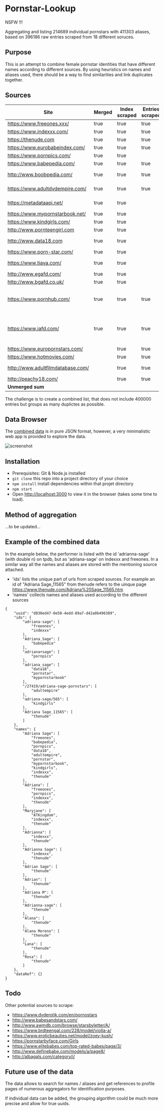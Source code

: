 # Pornstar-Lookup

NSFW !!!

Aggregating and listing 214689 individual pornstars with 411303 aliases, based on 396186 raw entries scraped from 18 different soruces.

## Purpose
This is an attempt to combine female pornstar identities that have different names according to different sources. By using heuristics on names and aliases used, there should be a way to find similarities and link duplicates together.

## Sources 

| Site 						| Merged | Index scraped | Entries scraped | Entries | Names / Aliases | Bio / Data | X-References | Remark |
| ---- 								| ---- 	| ---- 	| ---- 	| -------:	| --------:	| ---- 	| ---- 	| ---- 	|
|https://www.freeones.xxx/ 			| true 	| true 	| true	| 50,315 	| 77,919 	| true 	|  		|		|
|https://www.indexxx.com/ 			| true 	| true 	| true	| 51,525 	| 85085 	| 	 	| true 	|		|
|https://thenude.com 				| true 	| true 	| true 	| 39,060 	| 96,193 	| true 	| true 	|		|
|https://www.eurobabeindex.com/ 	| true 	| true 	| true 	| 5,118 	| 25,318 	|  		| true 	| 		|
|https://www.pornpics.com/ 			| true 	| true 	|    	| 18,950 	| 37,469 	| 		|		|		|
|https://www.babepedia.com/ 		| true 	| true 	| true	| 29,952	| 59,331	| true	| true  | 		|
|http://www.boobpedia.com/ 			| true 	| true 	| true	| 10,851 	| 29,333	| true	| true	| pornstars only|
|https://www.adultdvdempire.com/	| true 	| true 	| true	| 11,282	| 19,242	| true	|		| female only	|
|https://metadataapi.net/			| true 	| true 	|    	| 18,981	| 18,981	|		|		| female only |
|https://www.mypornstarbook.net/	| true 	| true 	|    	| 3,687		| 3,687		|		|		|		|
|https://www.kindgirls.com/			| true 	| true 	|    	| 1,441		| 1,441		|		|		|		|
|http://www.pornteengirl.com		| true 	| true 	|    	| 5,574		| 5,574		|		|		|		|
|http://www.data18.com 				| true 	| true 	|    	| 12,438	| 12,438	|		|		| female only |
|https://www.porn-star.com/			| true 	| true 	|    	| 8,627		| 8,627		|		|		|		|
|https://www.tiava.com/ 			| true 	| true 	|    	| 13,947	| 13,947	|		|		| female only |
|http://www.egafd.com/				| true 	| true 	|    	| 13,780 	| 34,063	|		|		|		|
|http://www.bgafd.co.uk/ 			| true 	| true 	|    	| 2,733 	| 6,661		|		|		|		| 
|https://www.pornhub.com/			| true 	| true 	| true	| 14,841	| 36,407	| true	| 		| female only, pornstars only |
|https://www.iafd.com/ 				| true 	| true 	| true	| 83,326	| 144,425	| true	| 		| female only with debut from 1990 on |
|https://www.europornstars.com/ 	| 		| true 	| true	| 5,549		| 11,602	| true	|		|		|
|https://www.hotmovies.com/ 		| 	 	| true 	| true	| 19,979 	| 28,315	| true	|		|		|
|http://www.adultfilmdatabase.com/ 	|	 	| true 	| true	| 7,800		| 25,906	| true	| hardly| female only |
|http://peachy18.com/ 				| 		| true 	| true	| 42,671	| 45,527	| 		| true	| 		|
| **Unmerged sum**					|		|		|		| **472,427** | **827,491** |	|		|		|


The challenge is to create a combined list, that does not include 400000 entries but groups as many duplictes as possible.

## Data Browser
The [combined data](/src/data/Pornstars.combined.json) is in pure JSON format, however, a very minimalistic web app is provided to explore the data.

![screenshot](/public/screenshot.jpg)

## Installation
- Prerequisites: Git & Node.js installed
- `git clone` this repo into a project directory of your choice
- `npm install` install dependencies within that projet directory
- `npm start`
- Open [http://localhost:3000](http://localhost:3000) to view it in the browser (takes some time to load).

## Method of aggregation
...to be updated...

## Example of the combined data
In the example below, the performer is listed with the id 'adrianna-sage' (with double n) on tpdb, but as 'adriana-sage' on indexxx and freeones. In a similar way all the names and aliases are stored with the mentioning source attached. 

- 'ids' lists the unique part of urls from scraped sources. For example an id of "Adriana Sage_11565" from thenude refers to the uinque page https://www.thenude.com/Adriana%20Sage_11565.htm
- 'names' collects names and aliases used according to the different sources

```
{
	"uuid": "d830ed47-0e58-4edd-89a7-d42a0b496389",
	"ids": {
		"adriana-sage": [
			"freeones",
			"indexxx"
		],
		"Adriana_Sage": [
			"babepedia"
		],
		"adriana+sage": [
			"pornpics"
		],
		"adriana_sage": [
			"data18",
			"pornstar",
			"mypornstarbook"
		],
		"/27419/adriana-sage-pornstars": [
			"adultempire"
		],
		"adriana-sage/565": [
			"kindgirls"
		],
		"Adriana Sage_11565": [
			"thenude"
		]
	},
	"names": {
		"Adriana Sage": [
			"freeones",
			"babepedia",
			"pornpics",
			"data18",
			"adultempire",
			"pornstar",
			"mypornstarbook",
			"kindgirls",
			"indexxx",
			"thenude"
		],
		"Adriana": [
			"freeones",
			"pornpics",
			"indexxx",
			"thenude"
		],
		"Maryjane": [
			"ATKingdom",
			"indexxx",
			"thenude"
		],
		"Adrianna": [
			"indexxx",
			"thenude"
		],
		"Adrianna Sage": [
			"indexxx",
			"thenude"
		],
		"Adrian Sage": [
			"thenude"
		],
		"Adrian": [
			"thenude"
		],
		"Adriana M": [
			"thenude"
		],
		"Adrianna-sage": [
			"thenude"
		],
		"Alana": [
			"thenude"
		],
		"Alana Moreno": [
			"thenude"
		],
		"Lana": [
			"thenude"
		],
		"Rosa": [
			"thenude"
		]
	},
	"dataRef": {}
}
```

## Todo

Other potential sources to scrape:
- https://www.dvderotik.com/en/pornostars
- http://www.babesandstars.com/
- http://www.awmdb.com/browse/starsbyletter/A/
- https://www.brdteengal.com/228/model/violla-a/
- https://www.eroticbeauties.net/model/zoey-kush/
- https://pornstarbyface.com/Girls
- https://www.elitebabes.com/top-rated-babes/page/3/
- http://www.definebabe.com/models/a/page8/
- http://albagals.com/category/i/


## Future use of the data
The data allows to search for names / aliases and get references to profile pages of numerous aggregators for identification purposes.

If individual data can be added, the grouping algorithm could be much more precise and allow for true uuids.
